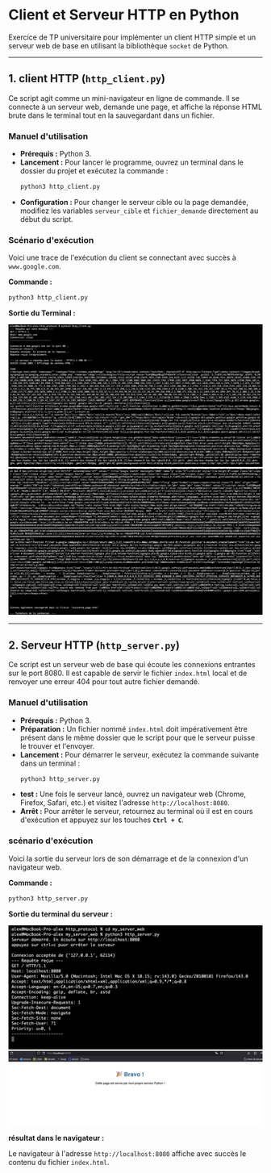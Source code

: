 # Client et Serveur HTTP en Python

Exercice de TP universitaire pour implémenter un client HTTP simple et un serveur web de base en utilisant la bibliothèque `socket` de Python.

---

## 1. client HTTP (`http_client.py`)

Ce script agit comme un mini-navigateur en ligne de commande. Il se connecte à un serveur web, demande une page, et affiche la réponse HTML brute dans le terminal tout en la sauvegardant dans un fichier.

### Manuel d'utilisation

* **Prérequis :** Python 3.
* **Lancement :** Pour lancer le programme, ouvrez un terminal dans le dossier du projet et exécutez la commande :
    ```bash
    python3 http_client.py
    ```
* **Configuration :** Pour changer le serveur cible ou la page demandée, modifiez les variables `serveur_cible` et `fichier_demande` directement au début du script.

### Scénario d'exécution

Voici une trace de l'exécution du client se connectant avec succès à `www.google.com`.

**Commande :**
```bash
python3 http_client.py
```

**Sortie du Terminal :**

![Aperçu du terminal](./assets/http_client_1.png)
![Aperçu du terminal](./assets/http_client_2.png)

---

## 2. Serveur HTTP (`http_server.py`)

Ce script est un serveur web de base qui écoute les connexions entrantes sur le port 8080. Il est capable de servir le fichier `index.html` local et de renvoyer une erreur 404 pour tout autre fichier demandé.

### Manuel d'utilisation

* **Prérequis :** Python 3.
* **Préparation :** Un fichier nommé `index.html` doit impérativement être présent dans le même dossier que le script pour que le serveur puisse le trouver et l'envoyer.
* **Lancement :** Pour démarrer le serveur, exécutez la commande suivante dans un terminal :
    ```bash
    python3 http_server.py
    ```
* **test :** Une fois le serveur lancé, ouvrez un navigateur web (Chrome, Firefox, Safari, etc.) et visitez l'adresse `http://localhost:8080`.
* **Arrêt :** Pour arrêter le serveur, retournez au terminal où il est en cours d'exécution et appuyez sur les touches **`Ctrl + C`**.

### scénario d'exécution 

Voici la sortie du serveur lors de son démarrage et de la connexion d'un navigateur web.

**Commande :**
```bash
python3 http_server.py
```

**Sortie du terminal du serveur :**

![Aperçu du terminal](./assets/http_server_1.png)
![Aperçu du terminal](./assets/http_server_2.png)

**résultat dans le navigateur :**

Le navigateur à l'adresse `http://localhost:8080` affiche avec succès le contenu du fichier `index.html`.